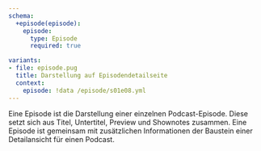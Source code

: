 ```yaml
---
schema:
  +episode(episode):
    episode:
      type: Episode
      required: true

variants:
- file: episode.pug
  title: Darstellung auf Episodendetailseite
  context:
    episode: !data /episode/s01e08.yml
---
```

Eine Episode ist die Darstellung einer einzelnen Podcast-Episode.
Diese setzt sich aus Titel, Untertitel, Preview und Shownotes zusammen.
Eine Episode ist gemeinsam mit zusätzlichen Informationen der Baustein einer Detailansicht für einen Podcast.
